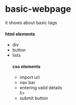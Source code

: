 # basic-webpage
it shows about basic tags
<h4>html elements </h4>
<ul>
  <li>div </li>
  <li>button</li>
  <li>lists</li>

<h4> css elements </h4>
  <ul>
    <li>import url</li>
    <li>nav bar</li>
     <li>entering valid details </li>li>
    <li>submit button</li>
  </ul>
